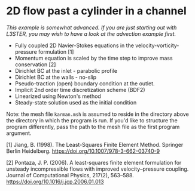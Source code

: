 # 2D flow past a cylinder in a channel

*This example is somewhat advanced.*
*If you are just starting out with L3STER, you may wish to have a look at the advection example first.*

- Fully coupled 2D Navier-Stokes equations in the velocity-vorticity-pressure formulation [1]
- Momentum equation is scaled by the time step to improve mass conservation [2]
- Dirichlet BC at the inlet - parabolic profile
- Dirichlet BC at the walls - no-slip
- Pseudo-traction (open) boundary condition at the outlet.
- Implicit 2nd order time discretization scheme (BDF2)
- Linearized using Newton's method
- Steady-state solution used as the initial condition

Note: the mesh file `karman.msh` is assumed to reside in the directory above the directory in which the program is run.
If you'd like to structure the program differently, pass the path to the mesh file as the first program argument.

[1] Jiang, B. (1998). The Least-Squares Finite Element Method. Springer Berlin Heidelberg. https://doi.org/10.1007/978-3-662-03740-9

[2] Pontaza, J. P. (2006). A least-squares finite element formulation for unsteady incompressible flows with improved velocity–pressure coupling. Journal of Computational Physics, 217(2), 563–588. https://doi.org/10.1016/j.jcp.2006.01.013